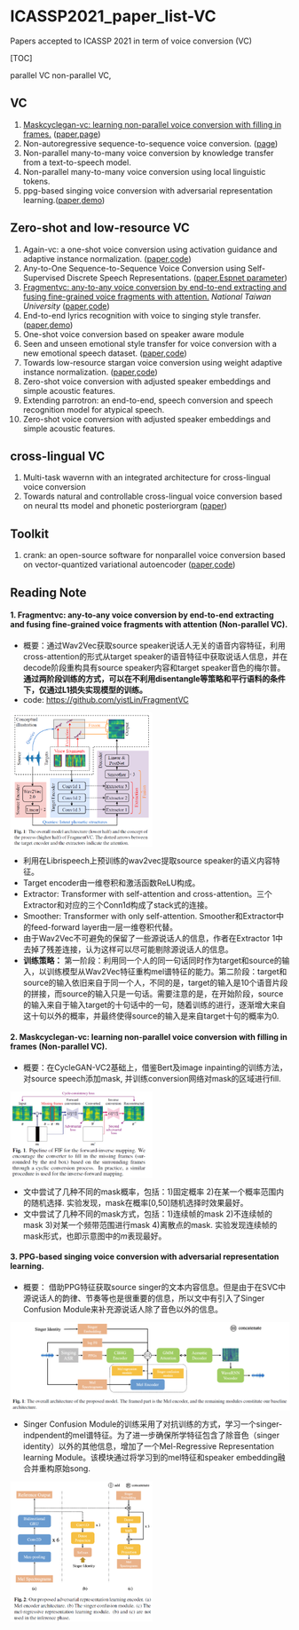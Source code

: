 # ICASSP2021_paper_list-VC
Papers accepted to ICASSP 2021 in term of voice conversion (VC)

[TOC]

parallel VC
non-parallel VC,
## VC

1. [Maskcyclegan-vc: learning non-parallel voice conversion with filling in frames.](#2-maskcyclegan-vc-learning-non-parallel-voice-conversion-with-filling-in-frames-non-parallel-vc) ([paper](https://arxiv.org/pdf/2102.12841.pdf),[page](http://www.kecl.ntt.co.jp/people/kaneko.takuhiro/projects/maskcyclegan-vc/index.html))
2. Non-autoregressive sequence-to-sequence voice conversion. ([page](https://kan-bayashi.github.io/NonARSeq2SeqVC/))
3. Non-parallel many-to-many voice conversion by knowledge transfer from a text-to-speech model.
4. Non-parallel many-to-many voice conversion using local linguistic tokens.
5. ppg-based singing voice conversion with adversarial representation learning.([paper](https://arxiv.org/pdf/2010.14804.pdf),[demo](https://lzh1.github.io/singVC/))

## Zero-shot and low-resource VC

1. Again-vc: a one-shot voice conversion using activation guidance and adaptive instance normalization. ([paper](https://arxiv.org/pdf/2011.00316.pdf),[code](https://github.com/KimythAnly/AGAIN-VC))
2. Any-to-One Sequence-to-Sequence Voice Conversion using Self-Supervised Discrete Speech Representations. ([paper](https://arxiv.org/pdf/2010.12231.pdf),[Espnet parameter](https://gist.github.com/unilight/a48f99cf6a47c0b4e5b96fe1d6e59397))
3. [Fragmentvc: any-to-any voice conversion by end-to-end extracting and fusing fine-grained voice fragments with attention.](#1-fragmentvc-any-to-any-voice-conversion-by-end-to-end-extracting-and-fusing-fine-grained-voice-fragments-with-attention-non-parallel-vc) *National Taiwan University* ([paper](https://arxiv.org/pdf/2010.14150.pdf),[code](https://github.com/yistLin/FragmentVC))
4. End-to-end lyrics recognition with voice to singing style transfer. ([paper](https://arxiv.org/pdf/2102.08575.pdf),[demo](https://github.com/iiscleap/V2S_Samples))
5. One-shot voice conversion based on speaker aware module
6. Seen and unseen emotional style transfer for voice conversion with a new emotional speech dataset. ([paper](https://arxiv.org/pdf/2010.14794.pdf),[code](https://kunzhou9646.github.io/controllable-evc/))
7. Towards low-resource stargan voice conversion using weight adaptive instance normalization. ([paper](https://arxiv.org/pdf/2010.11646.pdf),[code](https://github.com/MingjieChen/LowResourceVC))
8. Zero-shot voice conversion with adjusted speaker embeddings and simple acoustic features. 
9. Extending parrotron: an end-to-end, speech conversion and speech recognition model for atypical speech. 
10. Zero-shot voice conversion with adjusted speaker embeddings and simple acoustic features.


## cross-lingual VC
1. Multi-task wavernn with an integrated architecture for cross-lingual voice conversion
2. Towards natural and controllable cross-lingual voice conversion based on neural tts model and phonetic posteriorgram ([paper](https://arxiv.org/pdf/2102.01991.pdf))

## Toolkit

1. crank: an open-source software for nonparallel voice conversion based on vector-quantized variational autoencoder ([paper](https://arxiv.org/pdf/2103.02858.pdf),[code](https://github.com/k2kobayashi/crank))


## Reading Note

#### 1. Fragmentvc: any-to-any voice conversion by end-to-end extracting and fusing fine-grained voice fragments with attention (Non-parallel VC).

* 概要：通过Wav2Vec获取source speaker说话人无关的语音内容特征，利用cross-attention的形式从target speaker的语音特征中获取说话人信息，并在decode阶段重构具有source speaker内容和target speaker音色的梅尔普。**通过两阶段训练的方式，可以在不利用disentangle等策略和平行语料的条件下，仅通过L1损失实现模型的训练。** 
* code: https://github.com/yistLin/FragmentVC

<img src="/figure/fragmentVC1.png" width='256' align=center />

* 利用在Librispeech上预训练的wav2vec提取source speaker的语义内容特征。
* Target encoder由一维卷积和激活函数ReLU构成。
* Extractor: Transformer with self-attention and cross-attention。三个Extractor和对应的三个Conn1d构成了stack式的连接。
* Smoother: Transformer with only self-attention. Smoother和Extractor中的feed-forward layer由一层一维卷积代替。
* 由于Wav2Vec不可避免的保留了一些源说话人的信息，作者在Extractor 1中去掉了残差连接，认为这样可以尽可能剔除源说话人的信息。
* **训练策略：** 第一阶段：利用同一个人的同一句话同时作为target和source的输入，以训练模型从Wav2Vec特征重构mel谱特征的能力。第二阶段：target和source的输入依旧来自于同一个人，不同的是，target的输入是10个语音片段的拼接，而source的输入只是一句话。需要注意的是，在开始阶段，source的输入来自于输入target的十句话中的一句，随着训练的进行，逐渐增大来自这十句以外的概率，并最终使得source的输入是来自target十句的概率为0.

#### 2. Maskcyclegan-vc: learning non-parallel voice conversion with filling in frames (Non-parallel VC).


* 概要：在CycleGAN-VC2基础上，借鉴Bert及image inpainting的训练方法，对source speech添加mask, 并训练conversion网络对mask的区域进行fill.

<img src="/figure/FIF.png" width='256' align=center />

* 文中尝试了几种不同的mask概率，包括：1)固定概率 2)在某一个概率范围内的随机选择. 实验发现，mask在概率[0,50]随机选择时效果最好。
* 文中尝试了几种不同的mask方式，包括：1)连续帧的mask 2)不连续帧的mask 3)对某一个频带范围进行mask 4)离散点的mask. 实验发现连续帧的mask形式，也即示意图中的$m$表现最好。

#### 3. PPG-based singing voice conversion with adversarial representation learning.

* 概要： 借助PPG特征获取source singer的文本内容信息。但是由于在SVC中源说话人的韵律、节奏等也是很重要的信息，所以文中有引入了Singer Confusion Module来补充源说话人除了音色以外的信息。

<img src="figure/SVC_PPG.png" width=512 align=center>

* Singer Confusion Module的训练采用了对抗训练的方式，学习一个singer-indpendent的mel谱特征。为了进一步确保所学特征包含了除音色（singer identity）以外的其他信息，增加了一个Mel-Regressive Representation learning Module。该模块通过将学习到的mel特征和speaker embedding融合并重构原始song.
<img src="figure/SVC_PPG2.png" width=256 align=center>